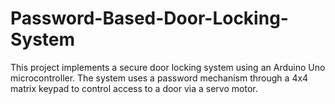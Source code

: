# Password-Based-Door-Locking-System
This project implements a secure door locking system using an Arduino Uno microcontroller. The system uses a password mechanism through a 4x4 matrix keypad to control access to a door via a servo motor.
